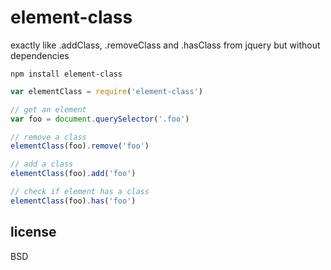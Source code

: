 # element-class

exactly like .addClass, .removeClass and .hasClass from jquery but without dependencies

```
npm install element-class
```

```javascript
var elementClass = require('element-class')

// get an element
var foo = document.querySelector('.foo')

// remove a class
elementClass(foo).remove('foo')

// add a class
elementClass(foo).add('foo')

// check if element has a class
elementClass(foo).has('foo')
```

## license

BSD
